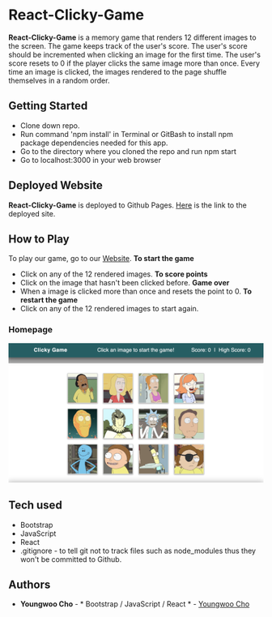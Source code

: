 # React-Clicky-Game

**React-Clicky-Game** is a memory game that renders 12 different images to the screen. The game keeps track of the user's score. The user's score should be incremented when clicking an image for the first time. The user's score resets to 0 if the player clicks the same image more than once. Every time an image is clicked, the images rendered to the page shuffle themselves in a random order.

## Getting Started

- Clone down repo.
- Run command 'npm install' in Terminal or GitBash to install npm package dependencies needed for this app.
- Go to the directory where you cloned the repo and run npm start
- Go to localhost:3000 in your web browser

## Deployed Website
**React-Clicky-Game** is deployed to Github Pages. [Here](https://catnap89.github.io/React-Clicky-Game/) is the link to the deployed site.

## How to Play
To play our game, go to our [Website](https://catnap89.github.io/React-Clicky-Game/).
**To start the game** 
  - Click on any of the 12 rendered images.
**To score points**
  - Click on the image that hasn't been clicked before.
**Game over**
  - When a image is clicked more than once and resets the point to 0.
**To restart the game**
  - Click on any of the 12 rendered images to start again.

### Homepage
![Screen shot](public/react_clicky_game.png)


## Tech used
- Bootstrap
- JavaScript
- React
- .gitignore - to tell git not to track files such as node_modules thus they won't be committed to Github.

## Authors

* **Youngwoo Cho** - * Bootstrap / JavaScript / React  * - [Youngwoo Cho](https://github.com/catnap89)